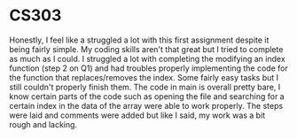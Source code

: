 # CS303
Honestly, I feel like a struggled a lot with this first assignment despite it being fairly simple. My coding skills aren't that great but I tried to complete as much as I could. I struggled a lot with completing the modifying an 
index function (step 2 on Q1) and had troubles properly implementing the code for the function that replaces/removes the index. Some fairly easy tasks but I still couldn't properly finish them. The code in main is overall pretty bare,
I know certain parts of the code such as opening the file and searching for a certain index in the data of the array were able to work properly. The steps were laid and comments were added but like I said, my work was a bit rough
and lacking.
